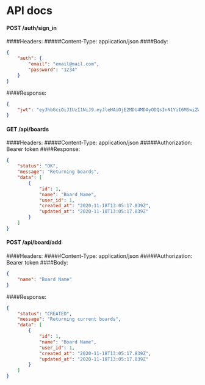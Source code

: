 # API docs

#### **POST /auth/sign_in**
####Headers: 
#####Content-Type: application/json
####Body: 
```json
{
    "auth": {
        "email": "email@mail.com",
        "password": "1234"
    } 
}
```
####Response:
```json
{
    "jwt": "eyJhbGciOiJIUzI1NiJ9.eyJleHAiOjE2MDU4MDAyODQsInN1YiI6MSwiZW1haWwiOiJiYXJ0ZWtAbWFpbC5jb20ifQ.GUjZeJnsD9k-84SQCeI7xzsA82vHLM-Ivzqs_r7V9Pw"
}
```

#### **GET /api/boards**
####Headers:
#####Content-Type: application/json
#####Authorization: Bearer token
####Response:
```json
{
    "status": "OK",
    "message": "Returning boards",
    "data": [
        {
            "id": 1,
            "name": "Board Name",
            "user_id": 1,
            "created_at": "2020-11-18T13:05:17.839Z",
            "updated_at": "2020-11-18T13:05:17.839Z"
        }
    ]
}
```
#### **POST /api/board/add**
####Headers: 
#####Content-Type: application/json
#####Authorization: Bearer token
####Body: 
```json
{
    "name": "Board Name"
}
```
####Response:
```json
{
    "status": "CREATED",
    "message": "Returning current boards",
    "data": [
        {
            "id": 1,
            "name": "Board Name",
            "user_id": 1,
            "created_at": "2020-11-18T13:05:17.839Z",
            "updated_at": "2020-11-18T13:05:17.839Z"
        }
    ]
}
```



